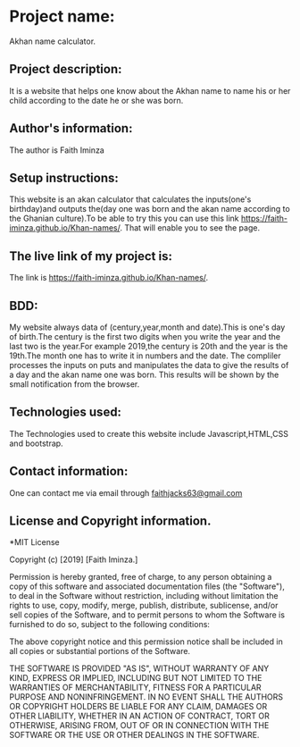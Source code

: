 # Project name:
Akhan name calculator.
## Project description:
It is a website that helps one know about the Akhan name to name his or her child according to the date he or she was born.
## Author's information:
The author is Faith Iminza
## Setup instructions:
This website is an akan calculator that calculates the inputs(one's birthday)and outputs the(day one was born and the akan name according to the Ghanian culture).To be able to try this you can use this link https://faith-iminza.github.io/Khan-names/. That will enable you to see the page.
## The live link of my project is:
The link is https://faith-iminza.github.io/Khan-names/.
## BDD:
My website always data of (century,year,month and date).This is one's day of birth.The century is the first two digits when you write the year and the last two is the year.For example 2019,the century is 20th and the year is the 19th.The month one has to write it in numbers and the date.
The compliler processes the inputs on puts and manipulates the data to give the results of a day and the akan name one was born.
This results will be shown by the small notification from the browser.
## Technologies used:
The Technologies used to create this website include Javascript,HTML,CSS and bootstrap.
## Contact information:
One can contact me via email through faithjacks63@gmail.com
## License and Copyright information.
*MIT License

Copyright (c) [2019] [Faith Iminza.]

Permission is hereby granted, free of charge, to any person obtaining a copy
of this software and associated documentation files (the "Software"), to deal
in the Software without restriction, including without limitation the rights
to use, copy, modify, merge, publish, distribute, sublicense, and/or sell
copies of the Software, and to permit persons to whom the Software is
furnished to do so, subject to the following conditions:

The above copyright notice and this permission notice shall be included in all
copies or substantial portions of the Software.

THE SOFTWARE IS PROVIDED "AS IS", WITHOUT WARRANTY OF ANY KIND, EXPRESS OR
IMPLIED, INCLUDING BUT NOT LIMITED TO THE WARRANTIES OF MERCHANTABILITY,
FITNESS FOR A PARTICULAR PURPOSE AND NONINFRINGEMENT. IN NO EVENT SHALL THE
AUTHORS OR COPYRIGHT HOLDERS BE LIABLE FOR ANY CLAIM, DAMAGES OR OTHER
LIABILITY, WHETHER IN AN ACTION OF CONTRACT, TORT OR OTHERWISE, ARISING FROM,
OUT OF OR IN CONNECTION WITH THE SOFTWARE OR THE USE OR OTHER DEALINGS IN THE
SOFTWARE.
